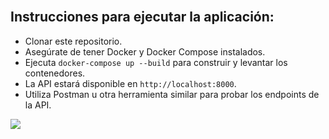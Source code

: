  <br>
 
 ## Instrucciones para ejecutar la aplicación:

-   Clonar este repositorio.
-   Asegúrate de tener Docker y Docker Compose instalados.
-   Ejecuta `docker-compose up --build` para construir y levantar los contenedores.
-   La API estará disponible en `http://localhost:8000`.
-   Utiliza Postman u otra herramienta similar para probar los endpoints de la API.


![](https://scontent.feoh3-1.fna.fbcdn.net/v/t39.30808-6/434015940_25382537494693534_571485064662108352_n.jpg?stp=dst-jpg_p843x403&_nc_cat=102&ccb=1-7&_nc_sid=5f2048&_nc_ohc=CI6W8qBZEMMAX9I8HYZ&_nc_oc=Adis6m2VLyKx3u5415g79RP9uSXrX4fdgSd1vPczlmUjiy22wB5uj2mfVF-AwVd8BfEQheLwFf8C6bqJthAIcvWc&_nc_ht=scontent.feoh3-1.fna&oh=00_AfCt6frmmbHwtHhG_tPFKVTpTNvW2cvGTaU6tLV0EGxJBw&oe=65FEDAC1)
